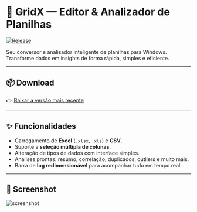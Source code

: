 # 🧰 GridX — Editor & Analizador de Planilhas

[![Release](https://img.shields.io/github/v/release/AurusDev/GridX?color=brightgreen&label=download)](https://github.com/AurusDev/GridX/releases/latest)

Seu conversor e analisador inteligente de planilhas para Windows.  
Transforme dados em insights de forma rápida, simples e eficiente.  

---

## 📦 Download
👉 [Baixar a versão mais recente](https://github.com/AurusDev/GridX/releases/latest)

---

## ✨ Funcionalidades
- Carregamento de **Excel** (`.xlsx`, `.xls`) e **CSV**.  
- Suporte a **seleção múltipla de colunas**.  
- Alteração de tipos de dados com interface simples.  
- Análises prontas: resumo, correlação, duplicados, outliers e muito mais.  
- Barra de **log redimensionável** para acompanhar tudo em tempo real.  

---

## 📸 Screenshot
![screenshot](docs/screenshot.png) <!-- opcional, se quiser mostrar print -->


